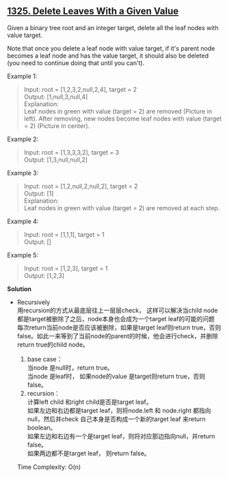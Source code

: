 ## [1325. Delete Leaves With a Given Value](https://leetcode.com/problems/delete-leaves-with-a-given-value/)  
Given a binary tree root and an integer target, delete all the leaf nodes with value target.

Note that once you delete a leaf node with value target, if it's parent node becomes a leaf node and has the value target, it should also be deleted (you need to continue doing that until you can't).  

Example 1:  
>Input: root = [1,2,3,2,null,2,4], target = 2  
 Output: [1,null,3,null,4]  
 Explanation:  
 Leaf nodes in green with value (target = 2) are removed (Picture in left). 
 After removing, new nodes become leaf nodes with value (target = 2) (Picture in center).  
 
Example 2:  
>Input: root = [1,3,3,3,2], target = 3  
Output: [1,3,null,null,2]  

Example 3:  
>Input: root = [1,2,null,2,null,2], target = 2  
 Output: [1]  
 Explanation:  
 Leaf nodes in green with value (target = 2) are removed at each step.

Example 4:
> Input: root = [1,1,1], target = 1  
 Output: []  
 
Example 5:
> Input: root = [1,2,3], target = 1  
 Output: [1,2,3]  
 
**Solution**
* Recursively  
用recursion的方式从最底层往上一层层check， 这样可以解决当child node都是target被删除了之后，node本身也会成为一个target leaf的可能的问题  
每次return当前node是否应该被删除，如果是target leaf则return true，否则false。如此一来等到了当前node的parent的时候，他会进行check，并删除return true的child node。  
    1. base case：  
        当node 是null时，return true。  
        当node 是leaf时， 如果node的value 是target则return true，否则false。  
    1. recursion：  
        计算left child 和right child是否是target leaf。  
        如果左边和右边都是target leaf，则将node.left 和 node.right 都指向null，然后并check 自己本身是否构成一个新的target leaf 来return boolean。  
        如果左边和右边有一个是target leaf，则将对应那边指向null，并return false。  
        如果两边都不是target leaf， 则return false。 
        
    Time Complexity: O(n)  